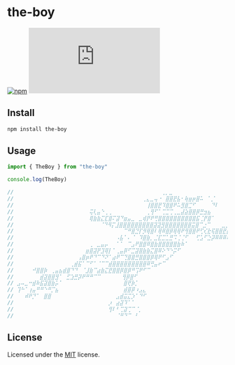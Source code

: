# the-boy

[![npm](https://img.shields.io/npm/v/the-boy)](https://www.npmjs.com/package/the-boy)
[![GitHub](https://img.shields.io/github/license/tcd/the-boy.js)](https://github.com/tcd/the-boy.js/blob/master/LICENSE.md)

## Install

```bash
npm install the-boy
```

## Usage

```js
import { TheBoy } from "the-boy"

console.log(TheBoy)

// ⠀⠀⠀⠀⠀⠀⠀⠀⠀⠀⠀⠀⠀⠀⠀⠀⠀⠀⠀⠀⠀⠀⠀⠀⠀⠀⠀⠀⠀⠀⠀⠀⠀⠀⠀⠀⠀⠀⢀⡀⣀⠀⠀⠀⠀⠀⠀⠀⠀⠀⠀⠀⠀⠀⠀⠀⠀⠀⠀⠀⠀⠀⠀⠀⠀⠀⠀⠀⠀⠀⠀⠀⠀⠀⠀
// ⠀⠀⠀⠀⠀⠀⠀⠀⠀⠀⠀⠀⠀⠀⠀⠀⠀⠀⠀⠀⠀⠀⠀⠀⠀⠀⠀⠀⠀⠀⠀⠀⠀⢀⣄⣀⢤⠐⠀⣿⣿⣟⣧⠂⢷⣶⡶⣿⠥⠀⠁⡈⠀⠀⠀⠀⠀⠀⠀⠀⠀⠀⠀⠀⠀⠀⠀⠀⠀⠀⠀⠀⠀⠀⠀
// ⠀⠀⠀⠀⠀⠀⠀⠀⠀⠀⠀⠀⠀⠀⠀⠀⠀⠀⠀⠀⠀⠀⠀⠀⠀⠀⠀⠀⠀⠀⠀⠀⠀⠀⢸⣿⣿⣟⠹⣿⣿⠟⠥⣻⣿⣉⠋⠀⠀⠀⠀⠙⠇⠀⠀⠀⠀⠀⠀⠀⠀⠀⠀⠀⠀⠀⠀⠀⠀⠀⠀⠀⠀⠀⠀
// ⠀⠀⠀⠀⠀⠀⠀⠀⠀⠀⠀⠀⠀⠀⠀⠀⠀⠀⠀⢭⢇⣤⠑⢀⢀⠀⠀⠀⠀⠀⠀⠀⠀⠀⢀⢻⠋⠁⢉⣉⢉⢀⣀⣼⣵⣿⣿⡿⣛⣲⣦⠀⠀⠀⠀⠀⠀⠀⠀⠀⠀⠀⠀⠀⠀⠀⠀⠀⠀⠀⠀⠀⠀⠀⠀
// ⠀⠀⠀⠀⠀⠀⠀⠀⠀⠀⠀⠀⠀⠀⠀⠀⠀⠀⠀⢿⣷⣷⣍⣏⣿⠍⣽⠙⣶⣤⣀⠀⣀⢾⡟⠟⢛⣿⣿⣿⣿⣿⣿⣿⣿⣿⣿⣯⢈⡟⣿⠁⠀⠀⠀⠀⠀⠀⠀⠀⠀⠀⠀⠀⠀⠀⠀⠀⠀⠀⠀⠀⠀⠀⠀
// ⠀⠀⠀⠀⠀⠀⠀⠀⠀⠀⠀⠀⠀⠀⠀⠀⠀⠀⠀⠀⠀ ⠈⠙⠻⡍⣸⣿⣿⣿⣿⣿⣿⣿⣿⣿⣽⣽⣻⣿⣿⣿⣿⣿⣿⣿⣭⣿⠉⣐⠉⠀⠀⠀⣀⣀⣀⢀⡀⠀⠀⠀⠀⣠⠀⠀⡶⠒⡆⠀⠀⠀⠀⠀⠀
// ⠀⠀⠀⠀⠀⠀⠀⠀⠀⠀⠀⠀⠀⠀⠀⠀⠀⠀⠀⠀⠀⠀⠀⠀⠀⠀⠀⠀⠉⠛⣿⣙⡏⡻⢿⣿⠇⢿⠿⣿⡿⢿⢿⠟⢻⣿⣿⠟⢋⢎⣗⢯⣿⣿⣟⣿⣿⣿⣿⣿⣿⣝⣿⠁⠐⣶⣕⡠⡋⠀⠀⠀⠀⠀⠀
// ⠀⠀⠀⠀⠀⠀⠀⠀⠀⠀⠀⠀⠀⠀⠀⠀⠀⠀⠀⠀⠀⠀⠀⠀⠀⠀⠠⣧⠁⠄⠈⠀⠹⣿⣷⡀⣈⣏⣉⣁⣛⠩⢈⢈⠋⠀⠀⢋⣡⠋⣑⡽⠿⠿⠿⠿⠿⠟⠛⠛⠉⠉⠉⠉⠉⠉⠁⠀⠀⠀⠀⠀⠀⠀⠀
// ⠀⠀⠀⠀⠀⠀⠀⠀⠀⠀⠀⠀⠀⠀⠀⠀⠀⠀⠀⢀⠀⣀⣤⡤⠀⠀⠁⠁⠀⠉⣠⠟⣿⣿⠿⣿⣷⣿⣿⣿⣿⣿⣷⠷⠁⠀⠀⠀⠀⠀⠀⠀⠀⠀⠀⠀⠀⠀⠀⠀⠀⠀⠀⠀⠀⠀⠀⠀⠀⠀⠀⠀⠀⠀⠀
// ⠀⠀⠀⠀⠀⠀⠀⠀⠀⠀⠀⠀⠀⠀⠀⠀⠀⠀⣶⣿⣽⡟⣹⢿⡇⠁⢀⣤⡿⠋⣉⣽⣿⣷⣷⣍⣿⠿⠕⠙⠑⡭⠋⠀⠀⠀⠀⠀⠀⠀⠀⠀⠀⠀⠀⠀⠀⠀⠀⠀⠀⠀⠀⠀⠀⠀⠀⠀⠀⠀⠀⠀⠀⠀⠀
// ⠀⠀⠀⠀⠀⠀⠀⠀⠀⠀⠀⠀⠀⠀⠀⠀⢠⣿⡶⠟⠙⠉⠙⠝⠁⣴⠟⠉⢙⣿⣿⣛⣿⣿⣿⡿⢿⠟⠋⣠⠋⠀⠀⠀⠀⠀⠀⠀⠀⠀⠀⠀⠀⠀⠀⠀⠀⠀⠀⠀⠀⠀⠀⠀⠀⠀⠀⠀⠀⠀⠀⠀⠀⠀⠀
// ⠀⠀⠀⠀⠀⠀⠀⠀⠀⠀⠀⠀⠀⠀⢀⣾⣯⠁⠉⠋⠁⠈⠉⠉⣾⣿⣿⣿⣿⣿⣿⣿⣿⣿⠿⢛⣤⠖⠉⠀⠀⠀⠀⠀⠀⠀⠀⠀⠀⠀⠀⠀⠀⠀⠀⠀⠀⠀⠀⠀⠀⠀⠀⠀⠀⠀⠀⠀⠀⠀⠀⠀⠀⠀⠀
// ⠀⠀⠀⠀⠚⣿⣿⡷⠀⢀⣤⣦⣾⣿⠙⠙⠀⠈⣸⣷⠉⣴⣷⣍⣟⣿⣿⡿⣿⡿⠛⢩⠟⠋⠉⠀⠀⠀⠀⠀⠀⠀⠀⠀⠀⠀⠀⠀⠀⠀⠀⠀⠀⠀⠀⠀⠀⠀⠀⠀⠀⠀⠀⠀⠀⠀⠀⠀⠀⠀⠀⠀⠀⠀⠀
// ⠀⠀⠀⠀⠀⠀⣾⣽⣿⣿⣻⠁⠀⣋⣱⣛⡽⠟⠛⠛⠉⠉⠀⠀  ⠀⠀⢻⡿⣿⠋⠀⠀⠀⠀⠀⠀⠀⠀⠀⠀⠀⠀⠀⠀⠀⠀⠀⠀⠀⠀⠀⠀⠀⠀⠀⠀⠀⠀⠀⠀⠀⠀⠀⠀⠀⠀⠀⠀⠀⠀⠀⠀⠀⠀
// ⣠⠤⣀⠒⣾⠷⣯⣽⣿⣷⡥⠁⠀⠀⠀⠀⠀⠀⠀⠀⠀⠀⠀⠀⠀⠀⠀⠀⣿⢟⡷⡁⠀⠀⠀⠀⠀⠀⠀⠀⠀⠀⠀⠀⠀⠀⠀⠀⠀⠀⠀⠀⠀⠀⠀⠀⠀⠀⠀⠀⠀⠀⠀⠀⠀⠀⠀⠀⠀⠀⠀⠀⠀⠀⠀
// ⢹⠓⠁⢰⣤⠛⠛⠑⠛⡉⣦⠀⠀⠀⠀⠀⠀⠀⠀⠀⠀⠀⠀⠀⠀⠀⠀⠀⣾⣿⡿⠰⣠⣄⠀⠀⠀⠀⠀⠀⠀⠀⠀⠀⠀⠀⠀⠀⠀⠀⠀⠀⠀⠀⠀⠀⠀⠀⠀⠀⠀⠀⠀⠀⠀⠀⠀⠀⠀⠀⠀⠀⠀⠀⠀
// ⠀⠀⠾⠟⡙⠁⠀⣿⣿⠀⠀⠀⠀⠀⠀⠀⠀⠀⠀⠀⠀⠀⠀⠀⠀⠀⣠⣾⣭⣍⡱⠁⠙⠋⠀⠀⠀⠀⠀⠀⠀⠀⠀⠀⠀⠀⠀⠀⠀⠀⠀⠀⠀⠀⠀⠀⠀⠀⠀⠀⠀⠀⠀⠀⠀⠀⠀⠀⠀⠀⠀⠀⠀⠀⠀
// ⠀⠀⠀⠀⠀⠀⠀⠀⠀⠀⠀⠀⠀⠀⠀⠀⠀⠀⠀⠀⠀⠀⠀⠀⡰⠀⣴⣽⠹⠁⠁⠀⠀⠀⠀⠀⠀⠀⠀⠀⠀⠀⠀⠀⠀⠀⠀⠀⠀⠀⠀⠀⠀⠀⠀⠀⠀⠀⠀⠀⠀⠀⠀⠀⠀⠀⠀⠀⠀⠀⠀⠀⠀⠀⠀
// ⠀⠀⠀⠀⠀⠀⠀⠀⠀⠀⠀⠀⠀⠀⠀⠀⠀⠀⠀⠀⠀⠀⠀⠀⢻⠇⠃⢉⣽⢉⠉⠈⡀⠀⠀⠀⠀⠀⠀⠀⠀⠀⠀⠀⠀⠀⠀⠀⠀⠀⠀⠀⠀⠀⠀⠀⠀⠀⠀⠀⠀⠀⠀⠀⠀⠀⠀⠀⠀⠀⠀⠀⠀⠀⠀
// ⠀⠀⠀⠀⠀⠀⠀⠀⠀⠀⠀⠀⠀⠀⠀⠀⠀⠀⠀⠀⠀⠀⠀⠀⠀⠀⠈⠛⠙⠉⠀⠃⠀⠀⠀⠀⠀⠀⠀⠀⠀⠀⠀⠀⠀⠀⠀⠀⠀⠀⠀⠀⠀⠀⠀⠀⠀⠀⠀⠀⠀⠀⠀⠀⠀⠀⠀⠀⠀⠀⠀⠀⠀⠀⠀
```

## License

Licensed under the [MIT](https://github.com/tcd/the-boy.js/blob/master/LICENSE.md) license.
